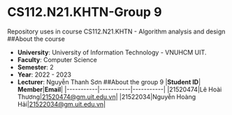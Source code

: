 # CS112.N21.KHTN-Group 9
Repository uses in course CS112.N21.KHTN - Algorithm analysis and design
##About the course
- **University**: University of Information Technology - VNUHCM UIT.
- **Faculty**: Computer Science
- **Semester**: 2
- **Year**: 2022 - 2023
- **Lecturer**: Nguyễn Thanh Sơn
##About the group 9
|**Student ID**| **Member**|**Email**|
|-----------|-----------|-----------|
|21520474|Lê Hoài Thương|21520474@gm.uit.edu.vn|
|21522034|Nguyễn Hoàng Hải|21522034@gm.uit.edu.vn|
